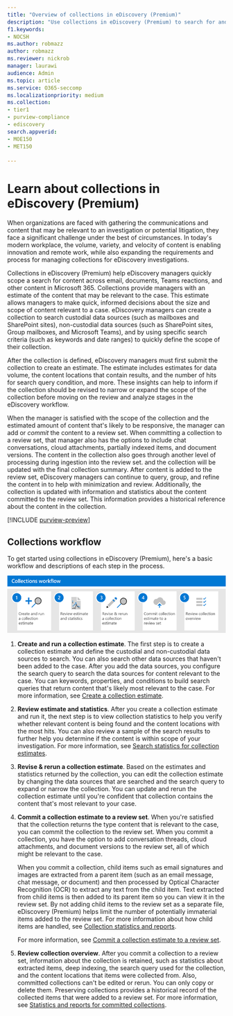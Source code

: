```yaml
---
title: "Overview of collections in eDiscovery (Premium)"
description: "Use collections in eDiscovery (Premium) to search for and collect content that's relative to your case or investigation." 
f1.keywords:
- NOCSH
ms.author: robmazz
author: robmazz
ms.reviewer: nickrob
manager: laurawi
audience: Admin
ms.topic: article
ms.service: O365-seccomp
ms.localizationpriority: medium
ms.collection:
- tier1
- purview-compliance
- ediscovery
search.appverid: 
- MOE150
- MET150

---
```


# Learn about collections in eDiscovery (Premium)

When organizations are faced with gathering the communications and content that may be relevant to an investigation or potential litigation, they face a significant challenge under the best of circumstances. In today's modern workplace, the volume, variety, and velocity of content is enabling innovation and remote work, while also expanding the requirements and process for managing collections for eDiscovery investigations.

Collections in eDiscovery (Premium) help eDiscovery managers quickly scope a search for content across email, documents, Teams reactions, and other content in Microsoft 365. Collections provide managers with an estimate of the content that may be relevant to the case. This estimate allows managers to make quick, informed decisions about the size and scope of content relevant to a case. eDiscovery managers can create a collection to search custodial data sources (such as mailboxes and SharePoint sites), non-custodial data sources (such as SharePoint sites, Group mailboxes, and Microsoft Teams), and by using specific search criteria (such as keywords and date ranges) to quickly define the scope of their collection.

After the collection is defined, eDiscovery managers must first submit the collection to create an estimate. The estimate includes estimates for data volume, the content locations that contain results, and the number of hits for search query condition, and more. These insights can help to inform if the collection should be revised to narrow or expand the scope of the collection before moving on the review and analyze stages in the eDiscovery workflow.

When the manager is satisfied with the scope of the collection and the estimated amount of content that's likely to be responsive, the manager can add or *commit* the content to a review set. When committing a collection to a review set, that manager also has the options to include chat conversations, cloud attachments, partially indexed items, and document versions. The content in the collection also goes through another level of processing during ingestion into the review set. and the collection will be updated with the final collection summary. After content is added to the review set, eDiscovery managers can continue to query, group, and refine the content in to help with minimization and review. Additionally, the collection is updated with information and statistics about the content committed to the review set. This information provides a historical reference about the content in the collection.

[!INCLUDE [purview-preview](../includes/purview-preview.md)]

## Collections workflow

To get started using collections in eDiscovery (Premium), here's a basic workflow and descriptions of each step in the process.

![Collections workflow in eDiscovery (Premium).](../media/ediscovery-collection-workflow.png)

1. **Create and run a collection estimate**. The first step is to create a collection estimate and define the custodial and non-custodial data sources to search. You can also search other data sources that haven't been added to the case. After you add the data sources, you configure the search query to search the data sources for content relevant to the case. You can keywords, properties, and conditions to build search queries that return content that's likely most relevant to the case. For more information, see [Create a collection estimate](create-draft-collection.md).

2. **Review estimate and statistics**. After you create a collection estimate and run it, the next step is to view collection statistics to help you verify whether relevant content is being found and the content locations with the most hits. You can also review a sample of the search results to further help you determine if the content is within scope of your investigation. For more information, see [Search statistics for collection estimates](collection-statistics-reports.md#search-statistics-for-collection-estimates).

3. **Revise & rerun a collection estimate**. Based on the estimates and statistics returned by the collection, you can edit the collection estimate by changing the data sources that are searched and the search query to expand or narrow the collection. You can update and rerun the collection estimate until you're confident that collection contains the content that's most relevant to your case.

4. **Commit a collection estimate to a review set**. When you're satisfied that the collection returns the type content that is relevant to the case, you can commit the collection to the review set. When you commit a collection, you have the option to add conversation threads, cloud attachments, and document versions to the review set, all of which might be relevant to the case.

   When you commit a collection, child items such as email signatures and images are extracted from a parent item (such as an email message, chat message, or document) and then processed by Optical Character Recognition (OCR) to extract any text from the child item. Text extracted from child items is then added to its parent item so you can view it in the review set. By not adding child items to the review set as a separate file, eDiscovery (Premium) helps limit the number of potentially immaterial items added to the review set. For more information about how child items are handled, see [Collection statistics and reports](collection-statistics-reports.md#collection-contents).

   For more information, see [Commit a collection estimate to a review set](commit-draft-collection.md).

5. **Review collection overview**. After you commit a collection to a review set, information about the collection is retained, such as statistics about extracted items, deep indexing, the search query used for the collection, and the content locations that items were collected from. Also, committed collections can't be edited or rerun. You can only copy or delete them. Preserving collections provides a historical record of the collected items that were added to a review set. For more information, see [Statistics and reports for committed collections](collection-statistics-reports.md#statistics-and-reports-for-committed-collections).
